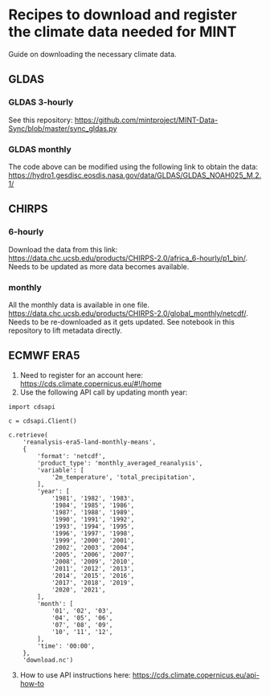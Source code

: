 # Recipes to download and register the climate data needed for MINT

Guide on downloading the necessary climate data.

## GLDAS

### GLDAS 3-hourly

See this repository: https://github.com/mintproject/MINT-Data-Sync/blob/master/sync_gldas.py

### GLDAS monthly

The code above can be modified using the following link to obtain the data: https://hydro1.gesdisc.eosdis.nasa.gov/data/GLDAS/GLDAS_NOAH025_M.2.1/

## CHIRPS

### 6-hourly

Download the data from this link: https://data.chc.ucsb.edu/products/CHIRPS-2.0/africa_6-hourly/p1_bin/. Needs to be updated as more data becomes available.

### monthly

All the monthly data is available in one file. https://data.chc.ucsb.edu/products/CHIRPS-2.0/global_monthly/netcdf/. Needs to be re-downloaded as it gets updated. See notebook in this repository to lift metadata directly.

## ECMWF ERA5

1. Need to register for an account here: https://cds.climate.copernicus.eu/#!/home
2. Use the following API call by updating month year:

```
import cdsapi

c = cdsapi.Client()

c.retrieve(
    'reanalysis-era5-land-monthly-means',
    {
        'format': 'netcdf',
        'product_type': 'monthly_averaged_reanalysis',
        'variable': [
            '2m_temperature', 'total_precipitation',
        ],
        'year': [
            '1981', '1982', '1983',
            '1984', '1985', '1986',
            '1987', '1988', '1989',
            '1990', '1991', '1992',
            '1993', '1994', '1995',
            '1996', '1997', '1998',
            '1999', '2000', '2001',
            '2002', '2003', '2004',
            '2005', '2006', '2007',
            '2008', '2009', '2010',
            '2011', '2012', '2013',
            '2014', '2015', '2016',
            '2017', '2018', '2019',
            '2020', '2021',
        ],
        'month': [
            '01', '02', '03',
            '04', '05', '06',
            '07', '08', '09',
            '10', '11', '12',
        ],
        'time': '00:00',
    },
    'download.nc')
```
3. How to use API instructions here: https://cds.climate.copernicus.eu/api-how-to 
